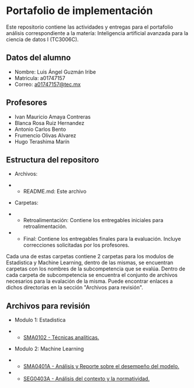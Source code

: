 # Portafolio de implementación

Este repositorio contiene las actividades y entregas para el portafolio análisis correspondiente a la matería: Inteligencia artificial avanzada para la ciencia de datos I (TC3006C).

## Datos del alumno

* Nombre: Luis Ángel Guzmán Iribe
* Matricula: a01747157
* Correo: a01747157@tec.mx

## Profesores
* Ivan Mauricio Amaya Contreras
* Blanca Rosa Ruiz Hernandez
* Antonio Carlos Bento
* Frumencio Olivas Alvarez
* Hugo Terashima Marín

## Estructura del repositoro

* Archivos:
* * README.md: Este archivo

* Carpetas:
* * Retroalimentación: Contiene los entregables iniciales para retroalimentación.
* * Final: Contiene los entregables finales para la evaluación. Incluye correcciones solicitadas por los profesores.

Cada una de estas carpetas contiene 2 carpetas para los modulos de Estadistica y Machine Learning, dentro de las mismas, se encuentran carpetas con los nombres de la subcompetencia que se evalúa. Dentro de cada carpeta de subcompetencia se encuentra el conjunto de archivos necesarios para la evalación de la misma. Puede encontrar enlaces a dichos directorias en la sección "Archivos para revisión".

## Archivos para revisión
* Modulo 1: Estadistica
* * [SMA0102 - Técnicas analíticas.](./Final/Módulo%201:%20Estadistica/)

* Modulo 2: Machine Learning
* * [SMA0401A - Análisis y Reporte sobre el desempeño del modelo.](./Final/Modulo%202:%20Machine%20Learning/SMA0401A/)
* * [SEG0403A - Análisis del contexto y la normatividad.](./Final/Modulo%202:%20Machine%20Learning/SEG0403A/)

